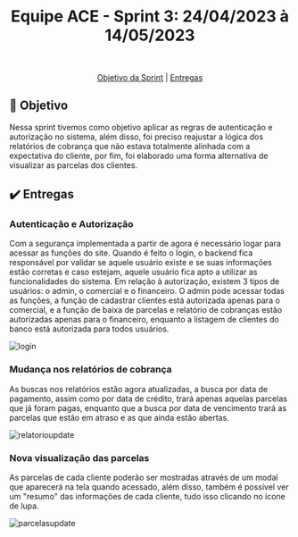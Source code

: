 <h1 align="center"> Equipe ACE - Sprint 3: 24/04/2023 à 14/05/2023 </h1>

<br id="topo">
<p align="center">
    <a href="#objetivo">Objetivo da Sprint</a>  |  
    <a href="#entrega">Entregas</a>
</p>

<span id="objetivo">

## :dart: Objetivo
Nessa sprint tivemos como objetivo aplicar as regras de autenticação e autorização no sistema, além disso, foi preciso reajustar a lógica dos relatórios de cobrança que não estava totalmente alinhada com a expectativa do cliente, por fim, foi elaborado uma forma alternativa de visualizar as parcelas dos clientes.
  
  <span id="entrega">
  
## :heavy_check_mark: Entregas
  
### Autenticação e Autorização
Com a segurança implementada a partir de agora é necessário logar para acessar as funções do site. Quando é feito o login, o backend fica responsável por validar se aquele usuário existe e se suas informações estão corretas e caso estejam, aquele usuário fica apto a utilizar as funcionalidades do sistema. Em relação à autorização, existem 3 tipos de usuários: o admin, o comercial e o financeiro. O admin pode acessar todas as funções, a função de cadastrar clientes está autorizada apenas para o comercial, e a função de baixa de parcelas e relatório de cobranças estão autorizadas apenas para o financeiro, enquanto a listagem de clientes do banco está autorizada para todos usuários.
      
![login](https://github.com/Equipe-Ace/Ace-documentation/assets/79228873/1f163755-9a31-46a4-bef9-036475ad4e67)
  
### Mudança nos relatórios de cobrança 
As buscas nos relatórios estão agora atualizadas, a busca por data de pagamento, assim como por data de crédito, trará apenas aquelas parcelas que já foram pagas, enquanto que a busca por data de vencimento trará as parcelas que estão em atraso e as que ainda estão abertas.

![relatorioupdate](https://github.com/Equipe-Ace/Ace-documentation/assets/79228873/2e10ff46-efbe-42b8-9579-946fbd3d79e7)
  
### Nova visualização das parcelas
As parcelas de cada cliente poderão ser mostradas através de um modal que aparecerá na tela quando acessado, além disso, também é possível ver um "resumo" das informações de cada cliente, tudo isso clicando no ícone de lupa.

![parcelasupdate](https://github.com/Equipe-Ace/Ace-documentation/assets/79228873/920a076a-0e2a-45cc-9fc0-0181cae3204c)

